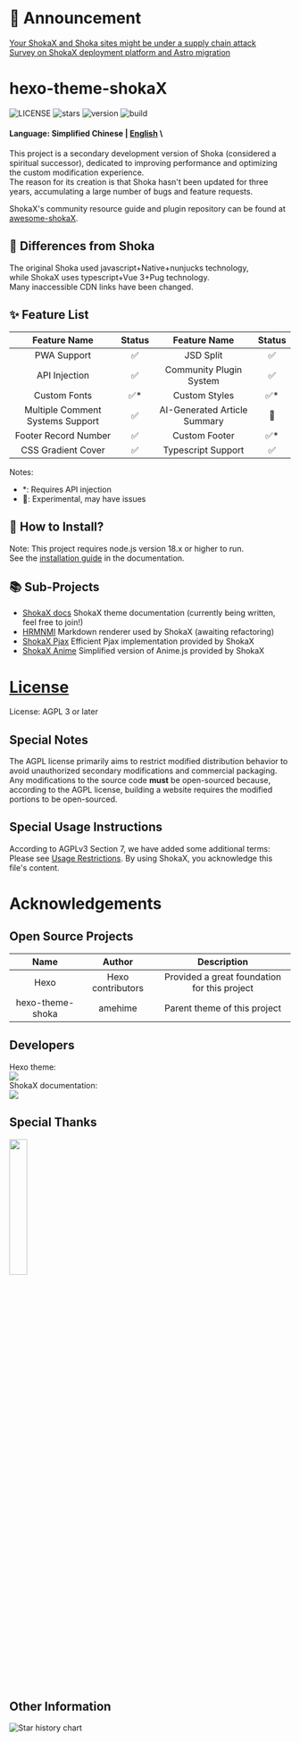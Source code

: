 # 📣 Announcement
[Your ShokaX and Shoka sites might be under a supply chain attack](https://github.com/theme-shoka-x/hexo-theme-shokaX/discussions/293) \
[Survey on ShokaX deployment platform and Astro migration](https://github.com/theme-shoka-x/hexo-theme-shokaX/discussions/229)

# hexo-theme-shokaX
![LICENSE](https://img.shields.io/github/license/theme-shoka-x/hexo-theme-shokaX)
![stars](https://img.shields.io/github/stars/theme-shoka-x/hexo-theme-shokaX)
![version](https://shields.io/npm/v/hexo-theme-shokax)
![build](https://img.shields.io/github/actions/workflow/status/theme-shoka-x/hexo-theme-shokaX/build-theme.yml)

#### Language: Simplified Chinese | [English](./README_en.MD) \
This project is a secondary development version of Shoka (considered a spiritual successor), dedicated to improving performance and optimizing the custom modification experience. \
The reason for its creation is that Shoka hasn't been updated for three years, accumulating a large number of bugs and feature requests.

ShokaX's community resource guide and plugin repository can be found at [awesome-shokaX](https://github.com/theme-shoka-x/awesome-shokaX).

## 💬 Differences from Shoka
The original Shoka used javascript+Native+nunjucks technology, \
while ShokaX uses typescript+Vue 3+Pug technology. \
Many inaccessible CDN links have been changed.

## ✨ Feature List

|           Feature Name           | Status |         Feature Name         | Status |
|:--------------------------------:|:------:|:----------------------------:|:------:|
|           PWA Support            |   ✅    |          JSD Split           |   ✅    |
|          API Injection           |   ✅    |   Community Plugin System    |   ✅    |
|           Custom Fonts           |   ✅*   |        Custom Styles         |   ✅*   |
| Multiple Comment Systems Support |   ✅    | AI-Generated Article Summary |   🔬   |
|       Footer Record Number       |   ✅    |        Custom Footer         |   ✅*   |
|        CSS Gradient Cover        |   ✅    |      Typescript Support      |   ✅    |

Notes:
- *: Requires API injection
- 🔬: Experimental, may have issues

## 🔧 How to Install?
Note: This project requires node.js version 18.x or higher to run. \
See the [installation guide](https://docs-hexo.shokax.top/getting-started/) in the documentation.

## 📚 Sub-Projects
- [ShokaX docs](https://github.com/theme-shoka-x/shokaX-docs) ShokaX theme documentation (currently being written, feel free to join!)
- [HRMNMI](https://github.com/theme-shoka-x/hexo-renderer-multi-next-markdown-it) Markdown renderer used by ShokaX (awaiting refactoring)
- [ShokaX Pjax](https://github.com/theme-shoka-x/theme-shokax-pjax) Efficient Pjax implementation provided by ShokaX
- [ShokaX Anime](https://github.com/theme-shoka-x/theme-shokax-anime) Simplified version of Anime.js provided by ShokaX

# [License](https://github.com/theme-shoka-x/hexo-theme-shokaX/blob/main/LICENSE)
License: AGPL 3 or later

## Special Notes
The AGPL license primarily aims to restrict modified distribution behavior to avoid unauthorized secondary modifications and commercial packaging. \
Any modifications to the source code **must** be open-sourced because, according to the AGPL license, building a website requires the modified portions to be open-sourced.

## Special Usage Instructions
According to AGPLv3 Section 7, we have added some additional terms: \
Please see [Usage Restrictions](./UsageRestrictions.md). By using ShokaX, you acknowledge this file's content.

# Acknowledgements
## Open Source Projects
|       Name       |      Author       |                 Description                  |
|:----------------:|:-----------------:|:--------------------------------------------:|
|       Hexo       | Hexo contributors | Provided a great foundation for this project |
| hexo-theme-shoka |      amehime      |         Parent theme of this project         |

## Developers
Hexo theme: \
[![](https://contributors-img.web.app/image?repo=theme-shoka-x/hexo-theme-shokaX)](https://github.com/theme-shoka-x/hexo-theme-shokaX/graphs/contributors) \
ShokaX documentation: \
[![](https://contributors-img.web.app/image?repo=theme-shoka-x/shokaX-docs)](https://github.com/theme-shoka-x/shokaX-docs/graphs/contributors)

## Special Thanks
[<img src="https://resources.jetbrains.com/storage/products/company/brand/logos/jb_beam.png" width="25%">](https://jb.gg/OpenSourceSupport)

## Other Information
![Star history chart](https://api.star-history.com/svg?repos=theme-shoka-x/hexo-theme-shokaX&type=Date)